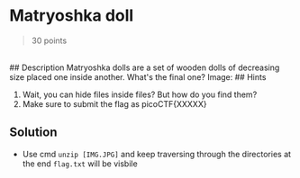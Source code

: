 # Matryoshka doll
> 30 points 
</br>
 ## Description
 Matryoshka dolls are a set of wooden dolls of decreasing size placed one inside another. What's the final one? Image:
## Hints
<ol>
    <li>Wait, you can hide files inside files? But how do you find them?</li>
    <li>Make sure to submit the flag as picoCTF{XXXXX}</li>
</ol> 

## Solution
- Use cmd `unzip [IMG.JPG]` and keep traversing through the directories at the end `flag.txt` will be visbile